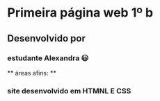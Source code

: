 # Primeira página web  1º b
## Desenvolvido por 
### estudante Alexandra :smiley:
** áreas afins: **
### site desenvolvido em HTMNL E CSS
